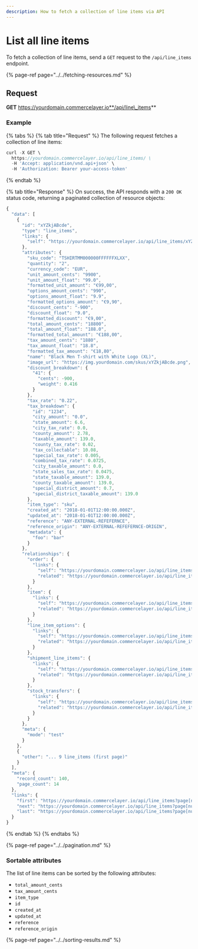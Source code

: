 ```yaml
---
description: How to fetch a collection of line items via API
---
```


# List all line items

To fetch a collection of line items, send a `GET` request to the `/api/line_items` endpoint.

{% page-ref page="../../fetching-resources.md" %}

## Request

**GET** https://yourdomain.commercelayer.io**/api/line\_items**

### **Example**

{% tabs %}
{% tab title="Request" %}
The following request fetches a collection of line items:

```javascript
curl -X GET \
  https://yourdomain.commercelayer.io/api/line_items/ \
  -H 'Accept: application/vnd.api+json' \
  -H 'Authorization: Bearer your-access-token'
```
{% endtab %}

{% tab title="Response" %}
On success, the API responds with a `200 OK` status code, returning a paginated collection of resource objects:

```javascript
{
  "data": [
    {
      "id": "xYZkjABcde",
      "type": "line_items",
      "links": {
        "self": "https://yourdomain.commercelayer.io/api/line_items/xYZkjABcde"
      },
      "attributes": {
        "sku_code": "TSHIRTMM000000FFFFFFXLXX",
        "quantity": "2",
        "currency_code": "EUR",
        "unit_amount_cents": "9900",
        "unit_amount_float": "99.0",
        "formatted_unit_amount": "€99,00",
        "options_amount_cents": "990",
        "options_amount_float": "9.9",
        "formatted_options_amount": "€9,90",
        "discount_cents": "-900",
        "discount_float": "9.0",
        "formatted_discount": "€9,00",
        "total_amount_cents": "18800",
        "total_amount_float": "188.0",
        "formatted_total_amount": "€188,00",
        "tax_amount_cents": "1880",
        "tax_amount_float": "18.8",
        "formatted_tax_amount": "€18,80",
        "name": "Black Men T-shirt with White Logo (XL)",
        "image_url": "https://img.yourdomain.com/skus/xYZkjABcde.png",
        "discount_breakdown": {
          "41": {
            "cents": -900,
            "weight": 0.416
          }
        },
        "tax_rate": "0.22",
        "tax_breakdown": {
          "id": "1234",
          "city_amount": "0.0",
          "state_amount": 6.6,
          "city_tax_rate": 0.0,
          "county_amount": 2.78,
          "taxable_amount": 139.0,
          "county_tax_rate": 0.02,
          "tax_collectable": 10.08,
          "special_tax_rate": 0.005,
          "combined_tax_rate": 0.0725,
          "city_taxable_amount": 0.0,
          "state_sales_tax_rate": 0.0475,
          "state_taxable_amount": 139.0,
          "county_taxable_amount": 139.0,
          "special_district_amount": 0.7,
          "special_district_taxable_amount": 139.0
        },
        "item_type": "sku",
        "created_at": "2018-01-01T12:00:00.000Z",
        "updated_at": "2018-01-01T12:00:00.000Z",
        "reference": "ANY-EXTERNAL-REFEFERNCE",
        "reference_origin": "ANY-EXTERNAL-REFEFERNCE-ORIGIN",
        "metadata": {
          "foo": "bar"
        }
      },
      "relationships": {
        "order": {
          "links": {
            "self": "https://yourdomain.commercelayer.io/api/line_items/xYZkjABcde/relationships/order",
            "related": "https://yourdomain.commercelayer.io/api/line_items/xYZkjABcde/order"
          }
        },
        "item": {
          "links": {
            "self": "https://yourdomain.commercelayer.io/api/line_items/xYZkjABcde/relationships/item",
            "related": "https://yourdomain.commercelayer.io/api/line_items/xYZkjABcde/item"
          }
        },
        "line_item_options": {
          "links": {
            "self": "https://yourdomain.commercelayer.io/api/line_items/xYZkjABcde/relationships/line_item_options",
            "related": "https://yourdomain.commercelayer.io/api/line_items/xYZkjABcde/line_item_options"
          }
        },
        "shipment_line_items": {
          "links": {
            "self": "https://yourdomain.commercelayer.io/api/line_items/xYZkjABcde/relationships/shipment_line_items",
            "related": "https://yourdomain.commercelayer.io/api/line_items/xYZkjABcde/shipment_line_items"
          }
        },
        "stock_transfers": {
          "links": {
            "self": "https://yourdomain.commercelayer.io/api/line_items/xYZkjABcde/relationships/stock_transfers",
            "related": "https://yourdomain.commercelayer.io/api/line_items/xYZkjABcde/stock_transfers"
          }
        }
      },
      "meta": {
        "mode": "test"
      }
    },
    {
      "other": "... 9 line_items (first page)"
    }
  ],
  "meta": {
    "record_count": 140,
    "page_count": 14
  },
  "links": {
    "first": "https://yourdomain.commercelayer.io/api/line_items?page[number]=1&page[size]=10",
    "next": "https://yourdomain.commercelayer.io/api/line_items?page[number]=2&page[size]=10",
    "last": "https://yourdomain.commercelayer.io/api/line_items?page[number]=14&page[size]=10"
  }
}
```
{% endtab %}
{% endtabs %}

{% page-ref page="../../pagination.md" %}

### Sortable attributes

The list of line items can be sorted by the following attributes:

* `total_amount_cents`
* `tax_amount_cents`
* `item_type`
* `id`
* `created_at`
* `updated_at`
* `reference`
* `reference_origin`

{% page-ref page="../../sorting-results.md" %}

